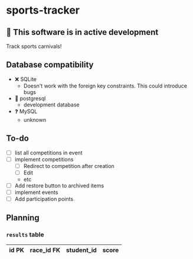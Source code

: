 # sports-tracker
## :construction: This software is in active development
Track sports carnivals!

## Database compatibility
* :x: SQLite
  * Doesn't work with the foreign key constraints. This could introduce bugs
* :construction: postgresql
  * development database
* :question: MySQL
  * unknown

## To-do
* [ ] list all competitions in event
* [ ] implement competitions
  * [ ] Redirect to competition after creation
  * [ ] Edit
  * etc
* [ ] Add restore button to archived items
* [ ] implement events
* [ ] Add participation points

## Planning
### `results` table
| id PK | race_id FK | student_id | score |
| ----- | ---------- | ---------- | ----- |

